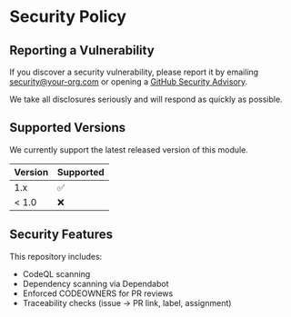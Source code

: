 # Security Policy

## Reporting a Vulnerability

If you discover a security vulnerability, please report it by emailing [security@your-org.com](mailto:security@your-org.com) or opening a [GitHub Security Advisory](https://docs.github.com/en/code-security/getting-started/creating-a-security-advisory).

We take all disclosures seriously and will respond as quickly as possible.

## Supported Versions

We currently support the latest released version of this module.

| Version | Supported |
|---------|-----------|
| 1.x     | ✅         |
| < 1.0   | ❌         |

## Security Features

This repository includes:

- CodeQL scanning
- Dependency scanning via Dependabot
- Enforced CODEOWNERS for PR reviews
- Traceability checks (issue → PR link, label, assignment)
